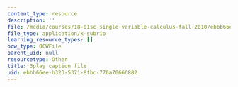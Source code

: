 ```yaml
---
content_type: resource
description: ''
file: /media/courses/18-01sc-single-variable-calculus-fall-2010/ebbb66eeb32353718fbc776a70666882_JXPe2J069c.vtt
file_type: application/x-subrip
learning_resource_types: []
ocw_type: OCWFile
parent_uid: null
resourcetype: Other
title: 3play caption file
uid: ebbb66ee-b323-5371-8fbc-776a70666882
---
```

